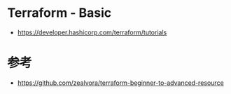 # Terraform - Basic
- https://developer.hashicorp.com/terraform/tutorials
# 参考
- https://github.com/zealvora/terraform-beginner-to-advanced-resource

